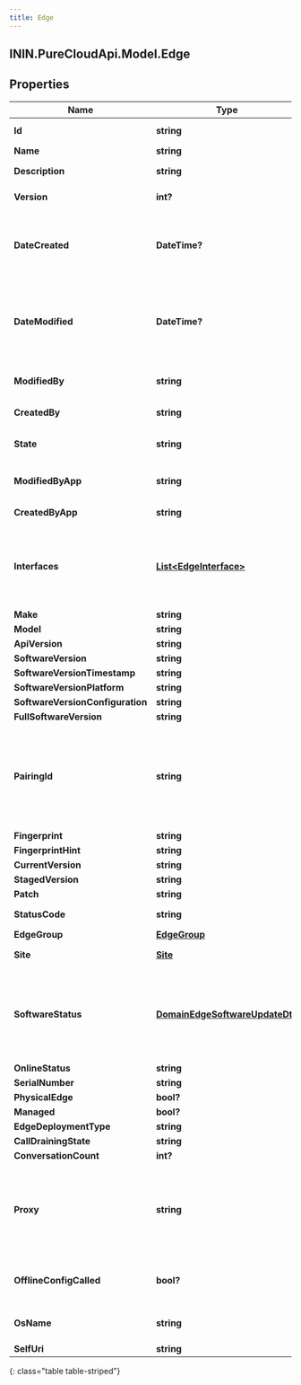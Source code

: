 ```yaml
---
title: Edge
---
```

## ININ.PureCloudApi.Model.Edge

## Properties

|Name | Type | Description | Notes|
|------------ | ------------- | ------------- | -------------|
| **Id** | **string** | The globally unique identifier for the object. | [optional] |
| **Name** | **string** | The name of the entity. | |
| **Description** | **string** | The resource&#39;s description. | [optional] |
| **Version** | **int?** | The current version of the resource. | [optional] |
| **DateCreated** | **DateTime?** | The date the resource was created. Date time is represented as an ISO-8601 string. For example: yyyy-MM-ddTHH:mm:ss[.mmm]Z | [optional] |
| **DateModified** | **DateTime?** | The date of the last modification to the resource. Date time is represented as an ISO-8601 string. For example: yyyy-MM-ddTHH:mm:ss[.mmm]Z | [optional] |
| **ModifiedBy** | **string** | The ID of the user that last modified the resource. | [optional] |
| **CreatedBy** | **string** | The ID of the user that created the resource. | [optional] |
| **State** | **string** | Indicates if the resource is active, inactive, or deleted. | [optional] |
| **ModifiedByApp** | **string** | The application that last modified the resource. | [optional] |
| **CreatedByApp** | **string** | The application that created the resource. | [optional] |
| **Interfaces** | [**List&lt;EdgeInterface&gt;**](EdgeInterface.html) | The list of interfaces for the edge. (Deprecated) Replaced by configuring trunks/ip info on the logical interface instead | [optional] |
| **Make** | **string** |  | [optional] |
| **Model** | **string** |  | [optional] |
| **ApiVersion** | **string** |  | [optional] |
| **SoftwareVersion** | **string** |  | [optional] |
| **SoftwareVersionTimestamp** | **string** |  | [optional] |
| **SoftwareVersionPlatform** | **string** |  | [optional] |
| **SoftwareVersionConfiguration** | **string** |  | [optional] |
| **FullSoftwareVersion** | **string** |  | [optional] |
| **PairingId** | **string** | The pairing Id for a hardware Edge in the format: 00000-00000-00000-00000-00000. This field is only required when creating an Edge with a deployment type of HARDWARE. | [optional] |
| **Fingerprint** | **string** |  | [optional] |
| **FingerprintHint** | **string** |  | [optional] |
| **CurrentVersion** | **string** |  | [optional] |
| **StagedVersion** | **string** |  | [optional] |
| **Patch** | **string** |  | [optional] |
| **StatusCode** | **string** | The current status of the Edge. | [optional] |
| **EdgeGroup** | [**EdgeGroup**](EdgeGroup.html) |  | [optional] |
| **Site** | [**Site**](Site.html) | The Site to which the Edge is assigned. | [optional] |
| **SoftwareStatus** | [**DomainEdgeSoftwareUpdateDto**](DomainEdgeSoftwareUpdateDto.html) | Details about an in-progress or recently in-progress Edge software upgrade. This node appears only if a software upgrade was recently initiated for this Edge. | [optional] |
| **OnlineStatus** | **string** |  | [optional] |
| **SerialNumber** | **string** |  | [optional] |
| **PhysicalEdge** | **bool?** |  | [optional] |
| **Managed** | **bool?** |  | [optional] |
| **EdgeDeploymentType** | **string** |  | [optional] |
| **CallDrainingState** | **string** |  | [optional] |
| **ConversationCount** | **int?** |  | [optional] |
| **Proxy** | **string** | Edge HTTP proxy configuration for the WAN port. The field can be a hostname, FQDN, IPv4 or IPv6 address. If port is not included, port 80 is assumed. | [optional] |
| **OfflineConfigCalled** | **bool?** | True if the offline edge configuration endpoint has been called for this edge. | [optional] |
| **OsName** | **string** | The name provided by the operating system of the Edge. | [optional] |
| **SelfUri** | **string** | The URI for this object | [optional] |
{: class="table table-striped"}


